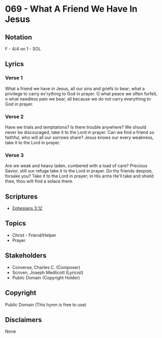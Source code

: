 # 069 - What A Friend We Have In Jesus

## Notation

F - 4/4 on 1 - SOL

## Lyrics

### Verse 1

What a friend we have in Jesus, all our sins and griefs to bear; what a privilege to carry ev'rything to God in prayer. O what peace we often forfeit, o what needless pain we bear, all because we do not carry everything to God in prayer.

### Verse 2

Have we trials and temptations? Is there trouble anywhere? We should never be discouraged, take it to the Lord in prayer. Can we find a friend so faithful, who will all our sorrows share? Jesus knows our every weakness, take it to the Lord in prayer.

### Verse 3

Are we weak and heavy laden, cumbered with a load of care? Precious Savior, still our refuge take it to the Lord in prayer. Do thy friends despise, forsake you? Take it to the Lord in prayer; in His arms He'll take and shield thee, thou wilt find a solace there.


## Scriptures

- [Ephesians 3:12](https://www.biblegateway.com/passage/?search=Ephesians%203%3A12)

## Topics

- Christ - Friend/Helper
- Prayer

## Stakeholders

- Converse, Charles C. (Composer)
- Scriven, Joseph Medlicott (Lyricist)
- Public Domain (Copyright Holder)

## Copyright

Public Domain
(This hymn is free to use)

## Disclaimers

None

